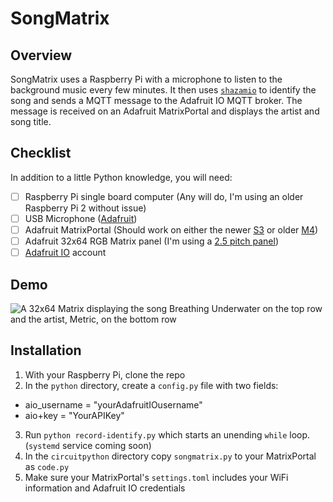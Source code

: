 # SongMatrix

## Overview

SongMatrix uses a Raspberry Pi with a microphone to listen to the background music every few minutes. It then uses [`shazamio`](https://github.com/dotX12/ShazamIO) to identify the song and sends a MQTT message to the Adafruit IO MQTT broker.  The message is received on an Adafruit MatrixPortal and displays the artist and song title.

## Checklist

In addition to a little Python knowledge, you will need:

- [ ] Raspberry Pi single board computer (Any will do, I'm using an older Raspberry Pi 2 without issue)
- [ ] USB Microphone ([Adafruit](https://www.adafruit.com/product/3367))
- [ ] Adafruit MatrixPortal (Should work on either the newer [S3](https://www.adafruit.com/product/5778) or older [M4](https://www.adafruit.com/product/4745))
- [ ] Adafruit 32x64 RGB Matrix panel (I'm using a [2.5 pitch panel](https://www.adafruit.com/product/5036))
- [ ] [Adafruit IO](https://io.adafruit.com) account

## Demo

![A 32x64 Matrix displaying the song Breathing Underwater on the top row and the artist, Metric, on the bottom row](images/480p.gif)

## Installation

1. With your Raspberry Pi, clone the repo
2. In the `python` directory, create a `config.py` file with two fields:
* aio_username = "yourAdafruitIOusername"
* aio+key = "YourAPIKey"

3. Run `python record-identify.py` which starts an unending `while` loop. (`systemd` service coming soon)
4. In the `circuitpython` directory copy `songmatrix.py` to your MatrixPortal as `code.py`
5. Make sure your MatrixPortal's `settings.toml` includes your WiFi information and Adafruit IO credentials
